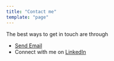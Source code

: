 ```yaml
---
title: "Contact me"
template: "page"
---
```


The best ways to get in touch are through

- <a href="mailto:baker.moran@gmail.com">Send Email</a>
- Connect with me on [LinkedIn](https://www.linkedin.com/in/baker-moran-a47b17114/)

